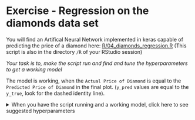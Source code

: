 Exercise - Regression on the diamonds data set
================

You will find an Artifical Neural Network implemented in keras capable
of predicting the price of a diamond here:
[R/04\_diamonds\_regression.R](https://github.com/leonjessen/RPharma2019/blob/master/R/04_diamonds_regression.R)
(This script is also in the directory `/R` of your RStudio session)

*Your task is to, make the script run and find and tune the
hyperparameters to get a working model*

The model is working, when the `Actual Price of Diamond` is equal to the
`Predicted Price of Diamond` in the final plot. (`y_pred` values are
equal to the `y_true`, look for the dashed identity line).

<details>

<summary>When you have the script running and a working model, click
here to see suggested hyperparameters</summary>

``` r
n_epochs      = 50
batch_size    = 50
loss          = 'mean_squared_error'
learning_rate = 0.001
optimzer      = optimizer_adam(lr = learning_rate)
h1_activation = 'relu'
h1_n_hidden   = 9
h2_activation = 'relu'
h2_n_hidden   = 9
h3_activation = 'relu'
h3_n_hidden   = 9
o_activation  = 'linear'
```

Try to use this as a reference and then increase of decrease the model
complexicity to see if you can find an even better architecture.

</details>
